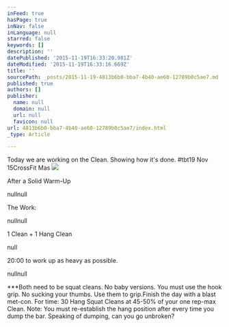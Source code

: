 ```yaml
---
inFeed: true
hasPage: true
inNav: false
inLanguage: null
starred: false
keywords: []
description: ''
datePublished: '2015-11-19T16:33:20.981Z'
dateModified: '2015-11-19T16:33:16.669Z'
title: ''
sourcePath: _posts/2015-11-19-4813b6b0-bba7-4b40-ae60-12789b0c5ae7.md
published: true
authors: []
publisher:
  name: null
  domain: null
  url: null
  favicon: null
url: 4813b6b0-bba7-4b40-ae60-12789b0c5ae7/index.html
_type: Article

---
```

Today we are working on the Clean.  Showing how it's done.  \#tbt19 Nov 15CrossFit Mas
![](https://the-grid-user-content.s3-us-west-2.amazonaws.com/a9f98432-678c-4bc8-bc58-9da662b5a3cb.jpg)

After a Solid Warm-Up

nullnull

The Work:

nullnull

1 Clean + 1 Hang Clean

null

20:00 to work up as heavy as possible.

nullnull

\*\*\*Both need to be squat cleans.  No baby versions.  You must use the hook grip.  No sucking your thumbs.  Use them to grip.Finish the day with a blast met-con.  For time:  30 Hang Squat Cleans at 45-50% of your one rep-max Clean. Note:  You must re-establish the hang position after every time you dump the bar.  Speaking of dumping, can you go unbroken?